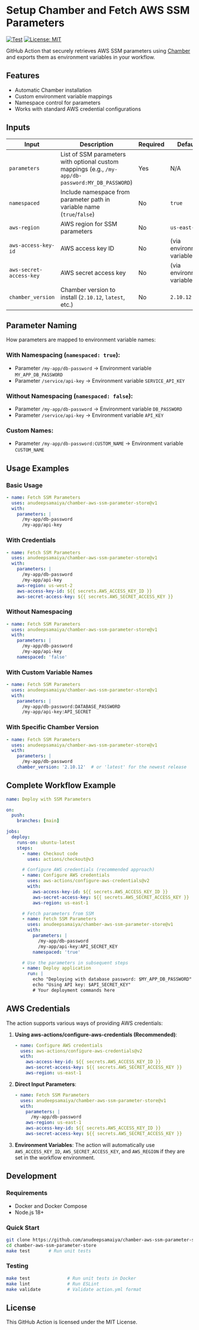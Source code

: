 # Setup Chamber and Fetch AWS SSM Parameters

[![Test](https://github.com/anudeepsamaiya/chamber-aws-ssm-parameter-store/actions/workflows/test.yml/badge.svg)](https://github.com/anudeepsamaiya/chamber-aws-ssm-parameter-store/actions/workflows/test.yml)
[![License: MIT](https://img.shields.io/badge/License-MIT-yellow.svg)](https://opensource.org/licenses/MIT)

GitHub Action that securely retrieves AWS SSM parameters using [Chamber](https://github.com/segmentio/chamber) and exports them as environment variables in your workflow.

## Features

- Automatic Chamber installation
- Custom environment variable mappings
- Namespace control for parameters
- Works with standard AWS credential configurations

## Inputs

| **Input**               | **Description**                                                                                   | **Required** | **Default**                 |
| ----------------------- | ------------------------------------------------------------------------------------------------- | ------------ | --------------------------- |
| `parameters`            | List of SSM parameters with optional custom mappings (e.g., `/my-app/db-password:MY_DB_PASSWORD`) | Yes          | N/A                         |
| `namespaced`            | Include namespace from parameter path in variable name (`true`/`false`)                           | No           | `true`                      |
| `aws-region`            | AWS region for SSM parameters                                                                     | No           | `us-east-1`                 |
| `aws-access-key-id`     | AWS access key ID                                                                                 | No           | (via environment variables) |
| `aws-secret-access-key` | AWS secret access key                                                                             | No           | (via environment variables) |
| `chamber_version`       | Chamber version to install (`2.10.12`, `latest`, etc.)                                            | No           | `2.10.12`                   |

## Parameter Naming

How parameters are mapped to environment variable names:

### With Namespacing (`namespaced: true`):

- Parameter `/my-app/db-password` → Environment variable `MY_APP_DB_PASSWORD`
- Parameter `/service/api-key` → Environment variable `SERVICE_API_KEY`

### Without Namespacing (`namespaced: false`):

- Parameter `/my-app/db-password` → Environment variable `DB_PASSWORD`
- Parameter `/service/api-key` → Environment variable `API_KEY`

### Custom Names:

- Parameter `/my-app/db-password:CUSTOM_NAME` → Environment variable `CUSTOM_NAME`

## Usage Examples

### Basic Usage

```yaml
- name: Fetch SSM Parameters
  uses: anudeepsamaiya/chamber-aws-ssm-parameter-store@v1
  with:
    parameters: |
      /my-app/db-password
      /my-app/api-key
```

### With Credentials

```yaml
- name: Fetch SSM Parameters
  uses: anudeepsamaiya/chamber-aws-ssm-parameter-store@v1
  with:
    parameters: |
      /my-app/db-password
      /my-app/api-key
    aws-region: us-west-2
    aws-access-key-id: ${{ secrets.AWS_ACCESS_KEY_ID }}
    aws-secret-access-key: ${{ secrets.AWS_SECRET_ACCESS_KEY }}
```

### Without Namespacing

```yaml
- name: Fetch SSM Parameters
  uses: anudeepsamaiya/chamber-aws-ssm-parameter-store@v1
  with:
    parameters: |
      /my-app/db-password
      /my-app/api-key
    namespaced: 'false'
```

### With Custom Variable Names

```yaml
- name: Fetch SSM Parameters
  uses: anudeepsamaiya/chamber-aws-ssm-parameter-store@v1
  with:
    parameters: |
      /my-app/db-password:DATABASE_PASSWORD
      /my-app/api-key:API_SECRET
```

### With Specific Chamber Version

```yaml
- name: Fetch SSM Parameters
  uses: anudeepsamaiya/chamber-aws-ssm-parameter-store@v1
  with:
    parameters: |
      /my-app/db-password
    chamber_version: '2.10.12'  # or 'latest' for the newest release
```

## Complete Workflow Example

```yaml
name: Deploy with SSM Parameters

on:
  push:
    branches: [main]

jobs:
  deploy:
    runs-on: ubuntu-latest
    steps:
      - name: Checkout code
        uses: actions/checkout@v3

      # Configure AWS credentials (recommended approach)
      - name: Configure AWS credentials
        uses: aws-actions/configure-aws-credentials@v2
        with:
          aws-access-key-id: ${{ secrets.AWS_ACCESS_KEY_ID }}
          aws-secret-access-key: ${{ secrets.AWS_SECRET_ACCESS_KEY }}
          aws-region: us-east-1

      # Fetch parameters from SSM
      - name: Fetch SSM Parameters
        uses: anudeepsamaiya/chamber-aws-ssm-parameter-store@v1
        with:
          parameters: |
            /my-app/db-password
            /my-app/api-key:API_SECRET_KEY
          namespaced: 'true'

      # Use the parameters in subsequent steps
      - name: Deploy application
        run: |
          echo "Deploying with database password: $MY_APP_DB_PASSWORD"
          echo "Using API key: $API_SECRET_KEY"
          # Your deployment commands here
```

## AWS Credentials

The action supports various ways of providing AWS credentials:

1. **Using aws-actions/configure-aws-credentials (Recommended)**:
   ```yaml
   - name: Configure AWS credentials
     uses: aws-actions/configure-aws-credentials@v2
     with:
       aws-access-key-id: ${{ secrets.AWS_ACCESS_KEY_ID }}
       aws-secret-access-key: ${{ secrets.AWS_SECRET_ACCESS_KEY }}
       aws-region: us-east-1
   ```

2. **Direct Input Parameters**:
   ```yaml
   - name: Fetch SSM Parameters
     uses: anudeepsamaiya/chamber-aws-ssm-parameter-store@v1
     with:
       parameters: |
         /my-app/db-password
       aws-region: us-east-1
       aws-access-key-id: ${{ secrets.AWS_ACCESS_KEY_ID }}
       aws-secret-access-key: ${{ secrets.AWS_SECRET_ACCESS_KEY }}
   ```

3. **Environment Variables**:
   The action will automatically use `AWS_ACCESS_KEY_ID`, `AWS_SECRET_ACCESS_KEY`, and `AWS_REGION` if they are set in the workflow environment.

## Development

### Requirements

- Docker and Docker Compose
- Node.js 18+

### Quick Start

```bash
git clone https://github.com/anudeepsamaiya/chamber-aws-ssm-parameter-store.git
cd chamber-aws-ssm-parameter-store
make test       # Run unit tests
```

### Testing

```bash
make test              # Run unit tests in Docker
make lint              # Run ESLint
make validate          # Validate action.yml format
```

## License

This GitHub Action is licensed under the MIT License.